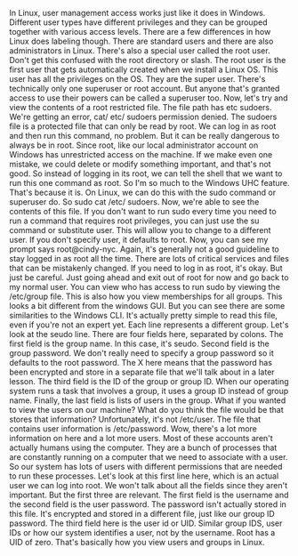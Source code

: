 In Linux, user management access works just like it
does in Windows. Different user types have
different privileges and they can be grouped together
with various access levels. There are a few differences in how Linux does labeling though. There are standard
users and there are also administrators in Linux. There's also a special
user called the root user. Don't get this confused with
the root directory or slash. The root user is
the first user that gets automatically created when
we install a Linux OS. This user has all the
privileges on the OS. They are the super user. There's technically only one
superuser or root account. But anyone that's
granted access to use their powers can be
called a superuser too. Now, let's try and view the contents of a
root restricted file. The file path has etc sudoers. We're getting an error, cat/ etc/ sudoers
permission denied. The sudoers file is a protected file that can
only be read by root. We can log in as root and then run this command, no problem. But it can be really dangerous
to always be in root. Since root, like our local
administrator account on Windows has unrestricted
access on the machine. If we make even one mistake, we could delete or
modify something important, and that's not good. So instead of
logging in its root, we can tell the shell
that we want to run this one command as root. So I'm so much to
the Windows UHC feature. That's because it is. On Linux, we can do this with the sudo command or superuser do. So sudo cat /etc/ sudoers. Now, we're able to see
the contents of this file. If you don't want to run sudo
every time you need to run a command that requires
root privileges, you can just use the su command
or substitute user. This will allow you to
change to a different user. If you don't specify user,
it defaults to root. Now, you can see my prompt
says root@cindy-nyc. Again, it's generally not a good guideline to stay logged
in as root all the time. There are lots of
critical services and files that can be
mistakenly changed. If you need to log in as root, it's okay. But just be careful. Just going ahead and
exit out of root for now and go back to
my normal user. You can view who has
access to run sudo by viewing the /etc/group file. This is also how you view
memberships for all groups. This looks a bit different
from the windows GUI. But you can see there are some similarities
to the Windows CLI. It's actually pretty
simple to read this file, even if you're not an expert yet. Each line represents
a different group. Let's look at the seudo line. There are four fields
here, separated by colons. The first field is
the group name. In this case, it's seudo. Second field is the
group password. We don't really need to specify a group password so it
defaults to the root password. The X here means that the
password has been encrypted and store in a separate
file that we'll talk about in a later lesson. The third field is the ID
of the group or group ID. When our operating system runs a task that involves a group, it uses a group ID
instead of group name. Finally, the last field is
lists of users in the group. What if you wanted to view
the users on our machine? What do you think
the file would be that stores that information? Unfortunately, it's
not /etc/user. The file that contains user
information is /etc/password. Wow, there's a lot
more information on here and a lot more users. Most of these accounts aren't actually humans
using the computer. They are a bunch of processes
that are constantly running on a computer that we need
to associate with a user. So our system has
lots of users with different permissions that are needed to run these processes. Let's look at
this first line here, which is an actual user
we can log into root. We won't talk about all the fields since
they aren't important. But the first three are relevant. The first field is the username and the second field
is the user password. The password isn't actually
stored in this file. It's encrypted and stored
in a different file, just like our group ID password. The third field here
is the user id or UID. Similar group IDS, user IDs or how our system
identifies a user, not by the username. Root has a UID of zero. That's basically how you view
users and groups in Linux.